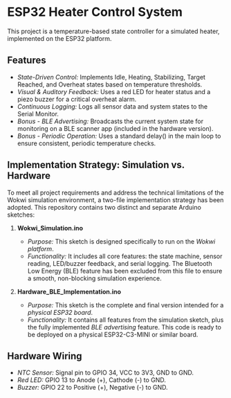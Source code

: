 # ESP32 Heater Control System

This project is a temperature-based state controller for a simulated heater, implemented on the ESP32 platform.

## Features

-   *State-Driven Control:* Implements Idle, Heating, Stabilizing, Target Reached, and Overheat states based on temperature thresholds.
-   *Visual & Auditory Feedback:* Uses a red LED for heater status and a piezo buzzer for a critical overheat alarm.
-   *Continuous Logging:* Logs all sensor data and system states to the Serial Monitor.
-   *Bonus - BLE Advertising:* Broadcasts the current system state for monitoring on a BLE scanner app (included in the hardware version).
-   *Bonus - Periodic Operation:* Uses a standard delay() in the main loop to ensure consistent, periodic temperature checks.

## Implementation Strategy: Simulation vs. Hardware

To meet all project requirements and address the technical limitations of the Wokwi simulation environment, a two-file implementation strategy has been adopted. This repository contains two distinct and separate Arduino sketches:

1.  **Wokwi_Simulation.ino**
    *   *Purpose:* This sketch is designed specifically to run on the *Wokwi platform*.
    *   *Functionality:* It includes all core features: the state machine, sensor reading, LED/buzzer feedback, and serial logging. The Bluetooth Low Energy (BLE) feature has been excluded from this file to ensure a smooth, non-blocking simulation experience.

2.  **Hardware_BLE_Implementation.ino**
    *   *Purpose:* This sketch is the complete and final version intended for a *physical ESP32 board*.
    *   *Functionality:* It contains all features from the simulation sketch, plus the fully implemented *BLE advertising* feature. This code is ready to be deployed on a physical ESP32-C3-MINI or similar board.

## Hardware Wiring

-   *NTC Sensor:* Signal pin to GPIO 34, VCC to 3V3, GND to GND.
-   *Red LED:* GPIO 13 to Anode (+), Cathode (-) to GND.
-   *Buzzer:* GPIO 22 to Positive (+), Negative (-) to GND.
